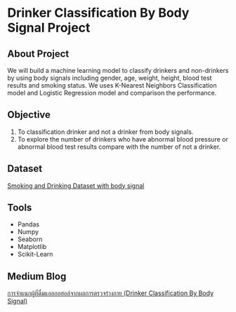 # Drinker Classification By Body Signal Project


## About Project
We will build a machine learning model to classify drinkers and non-drinkers by using body signals including gender, age, weight, height, blood test results and smoking status. We uses K-Nearest Neighbors Classification model and Logistic Regression model and comparison the performance.


## Objective
1. To classification drinker and not a drinker from body signals.
2. To explore the number of drinkers who have abnormal blood pressure or abnormal blood test results compare with the number of not a drinker.


## Dataset
[Smoking and Drinking Dataset with body signal](https://www.kaggle.com/datasets/sooyoungher/smoking-drinking-dataset/data)


## Tools
* Pandas
* Numpy
* Seaborn
* Matplotlib
* Scikit-Learn


## Medium Blog
[การจำแนกผู้ที่ดื่มแอลกอฮอล์จากผลการตรวจร่างกาย (Drinker Classification By Body Signal)](https://medium.com/@pt.panyanontakarn/drinker-classification-by-body-signal-70ab367f3044)